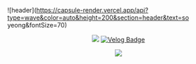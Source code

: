 ![header](https://capsule-render.vercel.app/api?type=wave&color=auto&height=200&section=header&text=so yeong&fontSize=70)
<div align="center">  

<a href="https://github.com/soyeong125"><img src="https://hits.seeyoufarm.com/api/count/incr/badge.svg?url=https%3A%2F%2Fgithub.com%2Fseondal&count_bg=%23000000&title_bg=%23000000&icon=github.svg&icon_color=%23E7E7E7&title=GitHub&edge_flat=false)"/></a>
[![Velog Badge](https://img.shields.io/badge/Velog-01DFA5?style=flat-square&logoColor=white&link=https://velog.io/@yonii)](https://velog.io/@soyeong125)
<br>
<p align="center">
<img src="https://github-readme-stats.vercel.app/api/top-langs/?username=soyeong125&theme=dracula&layout=compact&langs_count=10"/>

</div>
